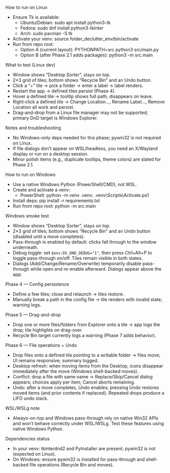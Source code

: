 How to run on Linux

  - Ensure Tk is available:
      - Ubuntu/Debian: sudo apt install python3-tk
      - Fedora: sudo dnf install python3-tkinter
      - Arch: sudo pacman -S tk
  - Activate your venv: source folder_declutter_env/bin/activate
  - Run from repo root:
      - Option A (current layout): PYTHONPATH=src python3 src/main.py
      - Option B (after Phase 2.1 adds packages): python3 -m src.main

  What to test (Linux dev)

  - Window shows “Desktop Sorter”, stays on top.
  - 2×3 grid of tiles; bottom shows “Recycle Bin” and an Undo button.
  - Click a “+” tile → pick a folder → enter a label → label renders.
  - Restart the app → defined tiles persist (Phase 4).
  - Hover a defined tile → tooltip shows full path; disappears on leave.
  - Right‑click a defined tile → Change Location…, Rename Label…, Remove Location all work and persist.
  - Drag-and-drop from a Linux file manager may not be supported; primary DnD target is Windows Explorer.

  Notes and troubleshooting

  - No Windows-only deps needed for this phase; pywin32 is not required on Linux.
  - If file dialogs don’t appear on WSL/headless, you need an X/Wayland display or run on a desktop session.
  - Minor polish items (e.g., duplicate tooltips, theme colors) are slated for Phase 2.1.

How to run on Windows

  - Use a native Windows Python (PowerShell/CMD), not WSL.
  - Create and activate a venv:
      - PowerShell: python -m venv .venv; .venv\Scripts\Activate.ps1
  - Install deps: pip install -r requirements.txt
  - Run from repo root: python -m src.main

  Windows smoke test
  - Window shows “Desktop Sorter”, stays on top.
  - 2×3 grid of tiles; bottom shows “Recycle Bin” and an Undo button (disabled until a move completes).
  - Pass-through is enabled by default: clicks fall through to the window underneath.
  - Debug toggle: set `$env:DS_DND_DEBUG="1"`, then press Ctrl+Alt+P to toggle pass-through on/off. Tiles remain visible in both states.
  - Dialogs (Add/Change/Rename/Overwrite) temporarily disable pass-through while open and re-enable afterward. Dialogs appear above the app.

  Phase 4 — Config persistence
  - Define a few tiles; close and relaunch → tiles restore.
  - Manually break a path in the config file → tile renders with invalid state; warning logs.

  Phase 5 — Drag-and-drop
  - Drop one or more files/folders from Explorer onto a tile → app logs the drop; tile highlights on drag-over.
  - Recycle Bin target currently logs a warning (Phase 7 adds behavior).

  Phase 6 — File operations + Undo
  - Drop files onto a defined tile pointing to a writable folder → files move; UI remains responsive; summary logged.
  - Desktop refresh: when moving items from the Desktop, icons disappear immediately after the move (Windows shell-backed moves).
  - Conflict: drop a file with same name → Replace/Skip/Cancel dialog appears; choices apply per item; Cancel aborts remaining.
  - Undo: after a move completes, Undo enables; pressing Undo restores moved items (and prior contents if replaced). Repeated drops produce a LIFO undo stack.

  WSL/WSLg note
  - Always-on-top and Windows pass-through rely on native Win32 APIs and won’t behave correctly under WSL/WSLg. Test these features using native Windows Python.

  Dependencies status

  - In your venv: tkinterdnd2 and PyInstaller are present; pywin32 is not (expected on Linux).
  - On Windows: ensure pywin32 is installed for pass-through and shell-backed file operations (Recycle Bin and moves).
